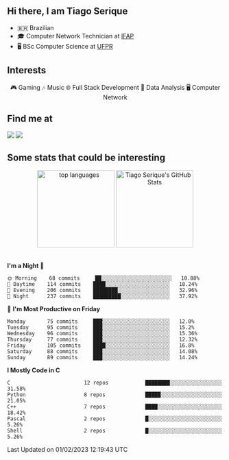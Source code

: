 
<h2> Hi there, I am Tiago Serique</h2>

<div>
	<ul>
		<li>🇧🇷 Brazilian</li>
		<li>🎓 Computer Network Technician at <a href="https://www.ifap.edu.br/">IFAP</a></li>
		<li>🖥️ BSc Computer Science at <a href="https://www.ufpr.br/portalufpr/">UFPR</a></li>
	</ul>
</div>


<h2>Interests</h2>

<div align="center">
	🎮 Gaming 🎶 Music 🌐 Full Stack Development 🎲 Data Analysis 🖥️ Computer Network
</div>

<h2>Find me at</h2>

<div>
	<a href="https://www.linkedin.com/in/tiago-serique"><img src="https://img.shields.io/badge/LinkedIn-0077B5?style=for-the-badge&logo=linkedin&logoColor=white"></a>
	<a href="https://www.instagram.com/tecseit/"><img src="https://img.shields.io/badge/Instagram-E4405F?style=for-the-badge&logo=instagram&logoColor=white"></a>
</div>

<h2>Some stats that could be interesting</h2>

<div align="center">
	<img height="180em" src="https://tiagoserique.vercel.app/api/top-langs/?layout=compact&theme=tokyonight&username=tiagoserique&langs_count=10&hide=makefile&exclude_repo=vim-mods" alt="top languages">
	<img height="180em" src="https://tiagoserique.vercel.app/api?username=tiagoserique&count_private=true&show_icons=true&theme=tokyonight&include_all_commits=true" alt="Tiago Serique's GitHub Stats">
</div> 

<br>

<!--START_SECTION:waka-->
**I'm a Night 🦉** 

```text
🌞 Morning    68 commits     ██░░░░░░░░░░░░░░░░░░░░░░░   10.88% 
🌆 Daytime    114 commits    ████░░░░░░░░░░░░░░░░░░░░░   18.24% 
🌃 Evening    206 commits    ████████░░░░░░░░░░░░░░░░░   32.96% 
🌙 Night      237 commits    █████████░░░░░░░░░░░░░░░░   37.92%

```
📅 **I'm Most Productive on Friday** 

```text
Monday       75 commits     ███░░░░░░░░░░░░░░░░░░░░░░   12.0% 
Tuesday      95 commits     ███░░░░░░░░░░░░░░░░░░░░░░   15.2% 
Wednesday    96 commits     ███░░░░░░░░░░░░░░░░░░░░░░   15.36% 
Thursday     77 commits     ███░░░░░░░░░░░░░░░░░░░░░░   12.32% 
Friday       105 commits    ████░░░░░░░░░░░░░░░░░░░░░   16.8% 
Saturday     88 commits     ███░░░░░░░░░░░░░░░░░░░░░░   14.08% 
Sunday       89 commits     ███░░░░░░░░░░░░░░░░░░░░░░   14.24%

```


**I Mostly Code in C** 

```text
C                        12 repos            ████████░░░░░░░░░░░░░░░░░   31.58% 
Python                   8 repos             █████░░░░░░░░░░░░░░░░░░░░   21.05% 
C++                      7 repos             ████░░░░░░░░░░░░░░░░░░░░░   18.42% 
Pascal                   2 repos             █░░░░░░░░░░░░░░░░░░░░░░░░   5.26% 
Shell                    2 repos             █░░░░░░░░░░░░░░░░░░░░░░░░   5.26%

```



 Last Updated on 01/02/2023 12:19:43 UTC
<!--END_SECTION:waka-->
